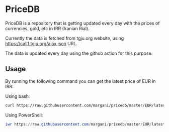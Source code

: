 # PriceDB

PriceDB is a repository that is getting updated every day with the prices of currencies, gold, etc in IRR (Iranian Rial).

Currently the data is fetched from tgju.org website, using <https://call1.tgju.org/ajax.json> URL.

The data is updated every day using the github action for this purpose.

## Usage

By running the following command you can get the latest price of EUR in IRR:

Using bash:

```bash
curl https://raw.githubusercontent.com/margani/pricedb/master/EUR/latest.json)
```

Using PowerShell:

```powershell
iwr https://raw.githubusercontent.com/margani/pricedb/master/EUR/latest.json
```
